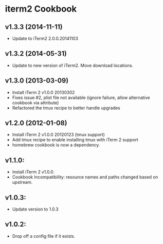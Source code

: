 iterm2 Cookbook
===============

v1.3.3 (2014-11-11)
-------------------
- Update to iTerm2 2.0.0.20141103

v1.3.2 (2014-05-31)
-------------------

- Update to new version of iTerm2. Move download locations.


v1.3.0 (2013-03-09)
-------------------

- Install iTerm 2 v1.0.0 20130302
- Fixes issue #2, plist file not available (ignore failure, allow
  alternative cookbook via attribute)
- Refactored the tmux recipe to better handle upgrades

v1.2.0 (2012-01-08)
-------------------

- Install iTerm 2 v1.0.0 20120123 (tmux support)
- Add tmux recipe to enable installing tmux with iTerm 2 support
- homebrew cookbook is now a dependency.

## v1.1.0:

* Install iTerm 2 v1.0.0.
* Cookbook Incompatibility: resource names and paths changed based on upstream.

## v1.0.3:

* Update version to 1.0.3

## v1.0.2:

* Drop off a config file if it exists.
